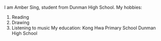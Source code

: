 I am Amber Sing, student from Dunman High School.
My hobbies:
 1. Reading
 2. Drawing
 3. Listening to music
My education:
 Kong Hwa Primary School
 Dunman High School
